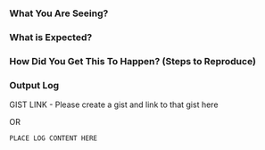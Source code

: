 <!--

REPORTING A SECURITY?
Stop, this is not the correct place to provide a security disclosure.
Please go to https://chocolatey.org/security for the proper disclosure process.

BEFORE YOU SUBMIT AN ISSUE:

Ensure you have read over Submitting Issues -
https://github.com/chocolatey/choco#submitting-issues

DO NOT CREATE ISSUES FOR PACKAGES. Read over Submitting Issues.

DO NOT CREATE AN ISSUE FOR A QUESTION - questions are better served as email or chat.
- email - http://groups.google.com/group/chocolatey
-  chat - https://gitter.im/chocolatey/choco

DELETE EVERYTHING IN THIS COMMENT BLOCK

TEMPLATE FOR BUG REPORTS:
-->

### What You Are Seeing?

### What is Expected?

### How Did You Get This To Happen? (Steps to Reproduce)

### Output Log
<!--
When including the log information, please ensure you have run the command with --debug --verbose. It provides important information for determining an issue

- Make sure there is no sensitive data shared.
- We need ALL output, not just what you may believe is relevant.
- We need ALL OUTPUT (including the configuration information), see https://gist.github.com/ferventcoder/b1300b91c167c8ac8205#file-error-txt-L1-L41 for what we need.
- If it is hard to reproduce with debug/verbose, the log file already logs with those parameters, just grab the relevant section from the log file (in the logs directory of your Chocolatey install).
-->

GIST LINK - Please create a gist and link to that gist here

OR

~~~sh
PLACE LOG CONTENT HERE
~~~

<!--
TEMPLATE FOR FEATURE REQUESTS:

It's a blank slate, have fun!
-->
